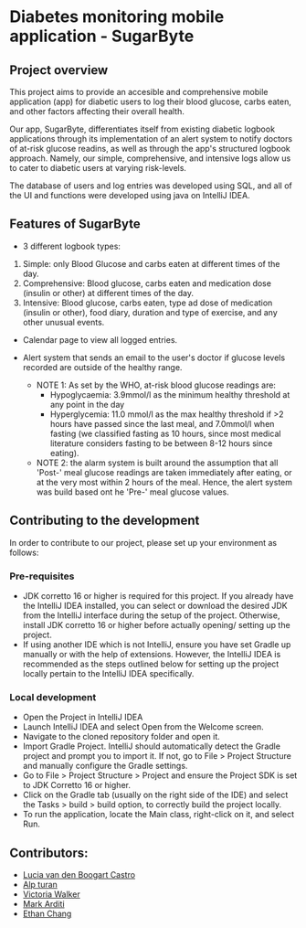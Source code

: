 # Diabetes monitoring mobile application - SugarByte 
## Project overview
This project aims to provide an accesible and comprehensive mobile application (app) for diabetic users to log their blood glucose, carbs eaten, and other factors affecting their overall health. 

Our app, SugarByte, differentiates itself from existing diabetic logbook applications through its implementation of an alert system to notify doctors of at-risk glucose readins, as well as through the app's structured logbook approach. Namely, our simple, comprehensive, and intensive logs allow us to cater to diabetic users at varying risk-levels. 

The database of users and log entries was developed using SQL, and all of the UI and functions were developed using java on IntelliJ IDEA.

## Features of SugarByte
- 3 different logbook types: 
1. Simple: only Blood Glucose and carbs eaten at different times of the day.
2. Comprehensive: Blood glucose, carbs eaten and medication dose (insulin or other) at different times of the day.
3. Intensive: Blood glucose, carbs eaten, type ad dose of medication (insulin or other), food diary, duration and type of exercise, and any other unusual events.
   
- Calendar page to view all logged entries.
  
- Alert system that sends an email to the user's doctor if glucose levels recorded are outside of the healthy range.
    - NOTE 1: As set by the WHO, at-risk blood glucose readings are:
       - Hypoglycaemia: 3.9mmol/l as the minimum healthy threshold at any point in the day
       - Hyperglycemia: 11.0 mmol/l as the max healthy threshold if >2 hours have passed since the last meal, and 7.0mmol/l when fasting (we classified fasting as 10 hours, since most medical literature considers fasting to be between 8-12 hours since eating).
   - NOTE 2: the alarm system is built around the assumption that all 'Post-' meal glucose readings are taken immediately after eating, or at the very most within 2 hours of the meal. Hence, the alert system was build based ont he 'Pre-' meal glucose values. 

## Contributing to the development
In order to contribute to our project, please set up your environment as follows:

### Pre-requisites
   - JDK corretto 16 or higher is required for this project. If you already have the IntelliJ IDEA installed, you can select or download the desired JDK from the IntelliJ interface during the setup of the project. Otherwise, install JDK corretto 16 or higher before actually opening/ setting up the project. 
   - If using another IDE which is not IntelliJ, ensure you have set Gradle up manually or with the help of extensions. However, the IntelliJ IDEA is recommended as the steps outlined below for setting up the project locally pertain to the IntelliJ IDEA specifically. 

### Local development
- Open the Project in IntelliJ IDEA
- Launch IntelliJ IDEA and select Open from the Welcome screen.
- Navigate to the cloned repository folder and open it.
- Import Gradle Project. IntelliJ should automatically detect the Gradle project and prompt you to import it. If not, go to File > Project Structure and manually configure the Gradle settings.
- Go to File > Project Structure > Project and ensure the Project SDK is set to JDK Corretto 16 or higher.
- Click on the Gradle tab (usually on the right side of the IDE) and select the Tasks > build > build option, to correctly build the project locally. 
- To run the application, locate the Main class, right-click on it, and select Run.

## Contributors:
- [Lucia van den Boogart Castro](https://github.com/luciavdbc)
- [Alp turan](https://github.com/alp-turan)
- [Victoria Walker](https://github.com/viickywalker) 
- [Mark Arditi](https://github.com/mark-arditi)
- [Ethan Chang](https://github.com/johnyeocx)



  




